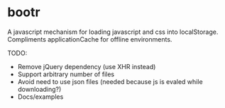 bootr
=====

A javascript mechanism for loading javascript and css into localStorage. Compliments applicationCache for offline environments.

TODO:
- Remove jQuery dependency (use XHR instead)
- Support arbitrary number of files
- Avoid need to use json files (needed because js is evaled while downloading?)
- Docs/examples
